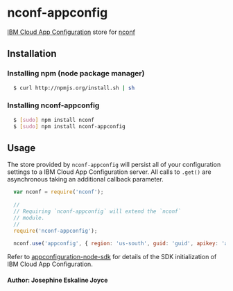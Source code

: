 # nconf-appconfig

[IBM Cloud App Configuration](https://cloud.ibm.com/docs/app-configuration?topic=app-configuration-getting-started) store for [nconf](https://github.com/indexzero/nconf)

## Installation

### Installing npm (node package manager)
``` bash
  $ curl http://npmjs.org/install.sh | sh
```

### Installing nconf-appconfig
``` bash
  $ [sudo] npm install nconf
  $ [sudo] npm install nconf-appconfig
```

## Usage
The store provided by `nconf-appconfig` will persist all of your configuration settings to a IBM Cloud App Configuration server. All calls to `.get()` are asynchronous taking an additional callback parameter.

``` js
  var nconf = require('nconf');
  
  //
  // Requiring `nconf-appconfig` will extend the `nconf`
  // module.
  //
  require('nconf-appconfig');
  
  nconf.use('appconfig', { region: 'us-south', guid: 'guid', apikey: 'apikey', collectionId: 'collection', environmentId: 'dev', debug: 'true' });
```

Refer to [appconfiguration-node-sdk](https://github.com/IBM/appconfiguration-node-sdk#initialize-sdk) for details of the SDK initialization of IBM Cloud App Configuration.

#### Author: Josephine Eskaline Joyce

[0]: https://github.com/jojustin/nconf-appconfig